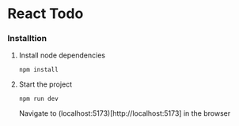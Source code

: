 # React Todo

### Installtion
1. Install node dependencies
   ```
   npm install
   ```
2. Start the project
   ```
   npm run dev
   ```

   Navigate to (localhost:5173)[http://localhost:5173] in the browser
